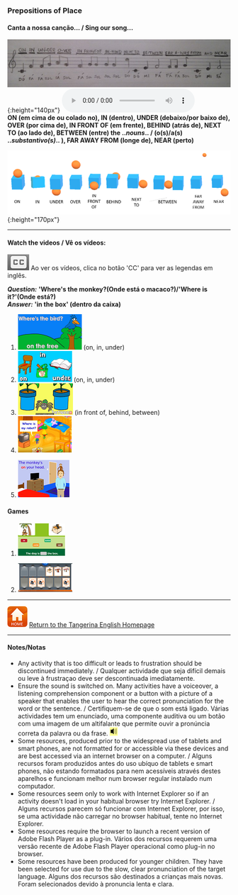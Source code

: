 <head>
<!-- Global site tag (gtag.js) - Google Analytics -->
<script async src="https://www.googletagmanager.com/gtag/js?id=UA-110947112-3"></script>
<script>
  window.dataLayer = window.dataLayer || [];
  function gtag(){dataLayer.push(arguments);}
  gtag('js', new Date());

  gtag('config', 'UA-110947112-3');
</script>
</head>

### Prepositions of Place 

#### Canta a nossa canção... / Sing our song...  

![pauta_10](/images/pauta_10.jpg){:height="140px"} <audio src="audio/Prep_10.m4a" controls preload></audio>  
**ON (em cima de ou colado no), IN (dentro), UNDER (debaixo/por baixo de), OVER (por cima de), IN FRONT OF (em frente), BEHIND (atrás de), NEXT TO (ao lado de), BETWEEN (entre) the ..*nouns*.. / (o(s)/a(s) ..*substantivo(s)*.. ), FAR AWAY FROM (longe de), NEAR (perto)**  

![pp_10](/images/pp_10.PNG){:height="170px"}  

***

#### Watch the videos / Vê os vídeos:

![clocap](/images/clocap.png) Ao ver os vídeos, clica no botão 'CC' para ver as legendas em inglês.

***Question:*** **'Where's the monkey?(Onde está o macaco?)/'Where is it?'(Onde está?)**  
***Answer:*** **'in the box' (dentro da caixa)**

1. [![mlpp](/images/mlpp.png)](https://www.youtube.com/watch?v=8F0NYBBKczM) (on, in, under)
2. [![mlpp1](/images/mlpp1.png)](https://www.youtube.com/watch?v=uDGwhiwwxXA) (on, in, under)
3. [![mlpp2](/images/mlpp2.PNG)](https://www.youtube.com/watch?v=xERTESWbqhU) (in front of, behind, between)
4. [![fvpp](/images/fvpp.PNG)](https://www.youtube.com/watch?v=YI6VAsGlk7U)
<!---5. [![sampp](/images/sampp.PNG)](https://www.youtube.com/watch?v=BjFZbns1ZR0) -->
5. [![ktvpp](/images/ktvpp.png)](https://www.youtube.com/watch?v=idJYhjGyWTU)

<!--- [![ktvpp](/images/ktvpp.png)](https://www.youtube.com/watch?v=xERTESWbqhU) -->

#### Games

1. [![smpp](/images/smpp.png)](https://www.eslgamesplus.com/prepositions-of-place-esl-fun-game-online-grammar-practice/)
<!--- 2. [![efgpp](/images/efgpp.PNG)](https://englishflashgames.blogspot.pt/2008/06/prepositions-of-place-game.html) -->
2. [![ppme](/images/ppme.png)](http://eslgamesworld.com/members/games/grammar/memory%20game/prepositions%20of%20place/prepositions.html)

***
[![home](/images/home.PNG)](https://tangerina-pt.github.io/English) [Return to the Tangerina English Homepage](https://tangerina-pt.github.io/English)

***
#### Notes/Notas
* Any activity that is too difficult or leads to frustration should be discontinued immediately. / Qualquer actividade que seja difícil demais ou leve à frustraçao deve ser descontinuada imediatamente.
* Ensure the sound is switched on. Many activities have a voiceover, a listening comprehension component or a button with a picture of a speaker that enables the user to hear the correct pronunciation for the word or the sentence. / Certifiquem-se de que o som está ligado. Várias actividades tem um enunciado, uma componente auditiva ou um botão com uma imagem de um altifalante que permite ouvir a pronúncia correta da palavra ou da frase. ![spkr2](/images/spkr2.PNG)
* Some resources, produced prior to the widespread use of tablets and smart phones, are not formatted for or accessible via these devices and are best accessed via an internet browser on a computer. / Alguns recursos foram produzidos antes do uso ubíquo de tablets e smart phones, não estando formatados para nem acessíveis através destes aparelhos e funcionam melhor num browser regular instalado num computador.
* Some resources seem only to work with Internet Explorer so if an activity doesn't load in your habitual browser try Internet Explorer. / Alguns recursos parecem só funcionar com Internet Explorer, por isso, se uma actividade não carregar no browser habitual, tente no Internet Explorer.
* Some resources require the browser to launch a recent version of Adobe Flash Player as a plug-in. Vários dos recursos requerem uma versão recente de Adobe Flash Player operacional como plug-in no browser.
* Some resources have been produced for younger children. They have been selected for use due to the slow, clear pronunciation of the target language. Alguns dos recursos são destinados a crianças mais novas. Foram selecionados devido à pronuncia lenta e clara.

